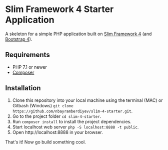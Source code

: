 # Slim Framework 4 Starter Application
A skeleton for a simple PHP application built on [Slim Framework 4](http://www.slimframework.com) (and [Bootstrap 4](https://getbootstrap.com)).

## Requirements
* PHP 7.1 or newer
* [Composer](https://getcomposer.org)

## Installation
1. Clone this repository into your local machine using the terminal (MAC) or Gitbash (Windows) `git clone https://github.com/nbayramberdiyev/slim-4-starter.git`.
2. Go to the project folder `cd slim-4-starter`.
3. Run `composer install` to install the project dependencies.
4. Start localhost web server `php -S localhost:8888 -t public`.
5. Open http://localhost:8888 in your browser.

That's it! Now go build something cool.